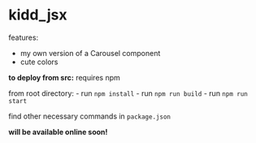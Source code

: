 # kidd_jsx

features: 
- my own version of a Carousel component
- cute colors

**to deploy from src:**
  requires npm

  from root directory:
    - run `npm install`
    - run `npm run build`
    - run `npm run start`
    
  find other necessary commands in `package.json`

**will be available online soon!**
